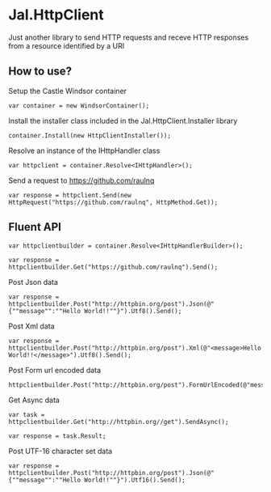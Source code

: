 # Jal.HttpClient
Just another library to send HTTP requests and receve HTTP responses from a resource identified by a URI

## How to use?

Setup the Castle Windsor container

    var container = new WindsorContainer();
	
Install the installer class included in the Jal.HttpClient.Installer library

    container.Install(new HttpClientInstaller());
				
Resolve an instance of the IHttpHandler class

    var httpclient = container.Resolve<IHttpHandler>();
	
Send a request to https://github.com/raulnq

    var response = httpclient.Send(new HttpRequest("https://github.com/raulnq", HttpMethod.Get));
    
## Fluent API
 
    var httpclientbuilder = container.Resolve<IHttpHandlerBuilder>();

    var response = httpclientbuilder.Get("https://github.com/raulnq").Send();

Post Json data

    var response = httpclientbuilder.Post("http://httpbin.org/post").Json(@"{""message"":""Hello World!!""}").Utf8().Send();
    
Post Xml data

    var response = httpclientbuilder.Post("http://httpbin.org/post").Xml(@"<message>Hello World!!</message>").Utf8().Send();
    
Post Form url encoded data

    httpclientbuilder.Post("http://httpbin.org/post").FormUrlEncoded(@"message=Hello%World!!").Utf8().Send()
    
Get Async data

    var task = httpclientbuilder.Get("http://httpbin.org//get").SendAsync();

    var response = task.Result;
    
Post UTF-16 character set data

    var response = httpclientbuilder.Post("http://httpbin.org/post").Json(@"{""message"":""Hello World!!""}").Utf16().Send();
